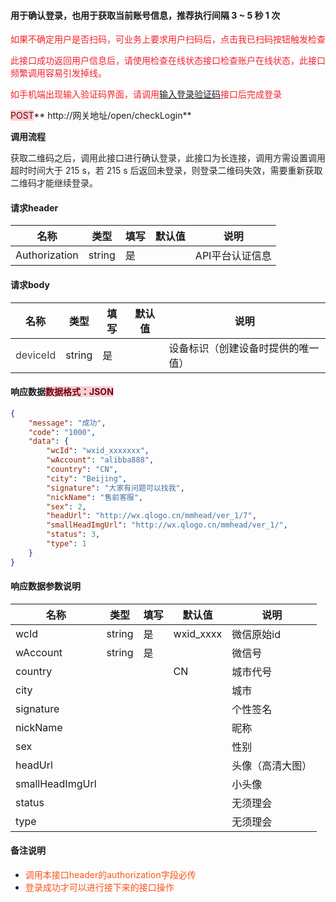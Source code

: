 #### 用于确认登录，也用于获取当前账号信息，推荐执行间隔 3 ~ 5 秒 1 次
<font style="color:#F5222D;">如果不确定用户是否扫码，可业务上要求用户扫码后，点击我已扫码按钮触发检查</font>

<font style="color:#F5222D;">此接口成功返回用户信息后，请使用检查在线状态接口检查账户在线状态，此接口频繁调用容易引发掉线。</font>

<font style="color:#F5222D;"></font>

<font style="color:#F5222D;">如手机端出现输入验证码界面，请调用</font>[输入登录验证码](https://www.yuque.com/wechatpro/wxapi/fxxptzb0ag00z4c9)<font style="color:#F5222D;">接口后完成登录</font>

<font style="color:#F5222D;"></font>

<font style="background:#F8CED3;color:#70000D">POST</font>** http://网关地址/open/checkLogin**

<font style="color:#FA541C;"></font>

**调用流程**

<font style="color:#262626;">获取二维码之后，调用此接口进行确认登录，此接口为长连接，调用方需设置调用超时时间大于 215 s，若 215 s 后返回未登录，则登录二维码失效，需要重新获取二维码才能继续登录。</font>



#### 请求header
| **名称** | **类型** | **填写** | **默认值** | **说明** |
| --- | --- | --- | --- | --- |
| Authorization | string | 是 |  | API平台认证信息 |


#### 请求body
| **名称** | **类型** | **填写** | **默认值** | **说明** |
| --- | --- | --- | --- | --- |
| <font style="color:#364149;background-color:#FFFFFF;">deviceId</font> | string | 是 |  | 设备标识（创建设备时提供的唯一值） |


#### 响应数据<font style="background:#F8CED3;color:#70000D">数据格式：JSON</font>
```json
{
    "message": "成功",
    "code": "1000",
    "data": {
        "wcId": "wxid_xxxxxxx",
        "wAccount": "alibba888",
        "country": "CN",
        "city": "Beijing",
        "signature": "大家有问题可以找我",
        "nickName": "售前客服",
        "sex": 2,
        "headUrl": "http://wx.qlogo.cn/mmhead/ver_1/7",
        "smallHeadImgUrl": "http://wx.qlogo.cn/mmhead/ver_1/",
        "status": 3,
        "type": 1
    }
}
```

#### 响应数据参数说明
| **名称** | **类型** | **填写** | **默认值** | **说明** |
| --- | --- | --- | --- | --- |
| wcId | string | 是 | wxid_xxxx | 微信原始id |
| wAccount | string | 是 |  | 微信号 |
| country |  |  | CN | 城市代号 |
| city |  |  |  | 城市 |
| signature |  |  |  | 个性签名 |
| nickName |  |  |  | 昵称 |
| sex |  |  |  | 性别 |
| headUrl |  |  |  | 头像（高清大图） |
| smallHeadImgUrl |  |  |  | 小头像 |
| status |  |  |  | 无须理会 |
| type |  |  |  | 无须理会 |


#### 备注说明
+ <font style="color:#FA541C;">调用本接口header的authorization字段必传</font>
+ <font style="color:#FA541C;">登录成功才可以进行接下来的接口操作</font>

